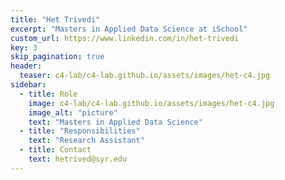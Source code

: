 ```yaml
---
title: "Het Trivedi"
excerpt: "Masters in Applied Data Science at iSchool"
custom_url: https://www.linkedin.com/in/het-trivedi
key: 3
skip_pagination: true
header:
  teaser: c4-lab/c4-lab.github.io/assets/images/het-c4.jpg
sidebar:
  - title: Role
    image: c4-lab/c4-lab.github.io/assets/images/het-c4.jpg
    image_alt: "picture"
    text: "Masters in Applied Data Science"
  - title: "Responsibilities"
    text: "Research Assistant"
  - title: Contact
    text: hetrived@syr.edu
---
```

